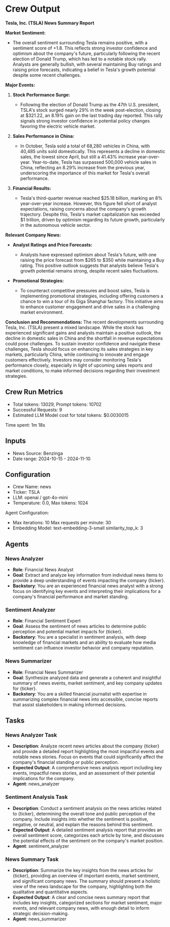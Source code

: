 # Crew Output

**Tesla, Inc. (TSLA) News Summary Report**

**Market Sentiment:**

- The overall sentiment surrounding Tesla remains positive, with a sentiment score of +1.8. This reflects strong investor confidence and optimism about the company's future, particularly following the recent election of Donald Trump, which has led to a notable stock rally. Analysts are generally bullish, with several maintaining Buy ratings and raising price forecasts, indicating a belief in Tesla's growth potential despite some recent challenges.

**Major Events:**

1. **Stock Performance Surge:**

    - Following the election of Donald Trump as the 47th U.S. president, TSLA's stock surged nearly 29% in the week post-election, closing at $321.22, an 8.19% gain on the last trading day reported. This rally signals strong investor confidence in potential policy changes favoring the electric vehicle market.

2. **Sales Performance in China:**

    - In October, Tesla sold a total of 68,280 vehicles in China, with 40,485 units sold domestically. This represents a decline in domestic sales, the lowest since April, but still a 41.43% increase year-over-year. Year-to-date, Tesla has surpassed 500,000 vehicle sales in China, reflecting an 8.29% increase from the previous year, underscoring the importance of this market for Tesla's overall performance.

3. **Financial Results:**

    - Tesla's third-quarter revenue reached $25.18 billion, marking an 8% year-over-year increase. However, this figure fell short of analyst expectations, raising concerns about the company's growth trajectory. Despite this, Tesla's market capitalization has exceeded $1 trillion, driven by optimism regarding its future growth, particularly in the autonomous vehicle sector.

**Relevant Company News:**

- **Analyst Ratings and Price Forecasts:**

    - Analysts have expressed optimism about Tesla's future, with one raising the price forecast from $265 to $350 while maintaining a Buy rating. This positive outlook suggests that analysts believe Tesla's growth potential remains strong, despite recent sales fluctuations.

- **Promotional Strategies:**

    - To counteract competitive pressures and boost sales, Tesla is implementing promotional strategies, including offering customers a chance to win a tour of its Giga Shanghai factory. This initiative aims to enhance customer engagement and drive sales in a challenging market environment.

**Conclusion and Recommendations:**
The recent developments surrounding Tesla, Inc. (TSLA) present a mixed landscape. While the stock has experienced significant gains and analysts maintain a positive outlook, the decline in domestic sales in China and the shortfall in revenue expectations could pose challenges. To sustain investor confidence and navigate these challenges, Tesla should focus on enhancing its sales strategies in key markets, particularly China, while continuing to innovate and engage customers effectively. Investors may consider monitoring Tesla's performance closely, especially in light of upcoming sales reports and market conditions, to make informed decisions regarding their investment strategies.

## Crew Run Metrics

- Total tokens: 13029, Prompt tokens: 10702
- Successful Requests: 9
- Estimated LLM Model cost for total tokens: $0.0030015

Time spent: 1m 18s

## Inputs

- News Source: Benzinga
- Date range: 2024-10-15 - 2024-11-10

## Configuration

- Crew Name: news
- Ticker: TSLA
- LLM: openai / gpt-4o-mini
- Temperature: 0.0, Max tokens: 1024

Agent Configuration:

- Max iterations: 10 Max requests per minute: 30
- Embedding Model: text-embedding-3-small similarity_top_k: 3

## Agents

### News Analyzer

- **Role**: Financial News Analyst
- **Goal**: Extract and analyze key information from individual news items to provide a deep understanding of events impacting the company {ticker}.
- **Backstory**: You are an experienced financial news analyst with a strong focus on identifying key events and interpreting their implications for a company's financial performance and market standing.

### Sentiment Analyzer

- **Role**: Financial Sentiment Expert
- **Goal**: Assess the sentiment of news articles to determine public perception and potential market impacts for {ticker}.
- **Backstory**: You are a specialist in sentiment analysis, with deep knowledge of financial markets and an ability to evaluate how media sentiment can influence investor behavior and company reputation.

### News Summarizer

- **Role**: Financial News Summarizer
- **Goal**: Synthesize analyzed data and generate a coherent and insightful summary of news events, market sentiment, and key company updates for {ticker}.
- **Backstory**: You are a skilled financial journalist with expertise in summarizing complex financial news into accessible, concise reports that assist stakeholders in making informed decisions.

## Tasks

### News Analyzer Task

- **Description**: Analyze recent news articles about the company {ticker} and provide a detailed report highlighting the most impactful events and notable news stories. Focus on events that could significantly affect the company's financial standing or public perception.
- **Expected Output**: A comprehensive news analysis report including key events, impactful news stories, and an assessment of their potential implications for the company.
- **Agent**: news_analyzer

### Sentiment Analysis Task

- **Description**: Conduct a sentiment analysis on the news articles related to {ticker}, determining the overall tone and public perception of the company. Include insights into whether the sentiment is positive, negative, or neutral, and explain the reasons behind this sentiment.
- **Expected Output**: A detailed sentiment analysis report that provides an overall sentiment score, categorizes each article by tone, and discusses the potential effects of the sentiment on the company's market position.
- **Agent**: sentiment_analyzer

### News Summary Task

- **Description**: Summarize the key insights from the news articles for {ticker}, providing an overview of important events, market sentiment, and significant company news. The summary should present a holistic view of the news landscape for the company, highlighting both the qualitative and quantitative aspects.
- **Expected Output**: A clear and concise news summary report that includes key insights, categorized sections for market sentiment, major events, and relevant company news, with enough detail to inform strategic decision-making.
- **Agent**: news_summarizer
